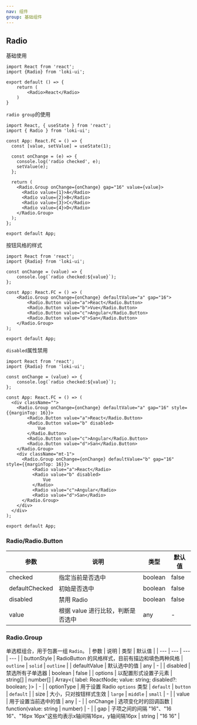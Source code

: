 ```yaml
---
nav: 组件
group: 基础组件
---
```


## Radio
基础使用
```tsx
import React from 'react';
import {Radio} from 'loki-ui';

export default () => {
    return (
        <Radio>React</Radio>
    )
}
```
`radio group`的使用
```tsx
import React, { useState } from 'react';
import { Radio } from 'loki-ui';

const App: React.FC = () => {
  const [value, setValue] = useState(1);

  const onChange = (e) => {
    console.log('radio checked', e);
    setValue(e);
  };

  return (
    <Radio.Group onChange={onChange} gap="16" value={value}>
      <Radio value={1}>A</Radio>
      <Radio value={2}>B</Radio>
      <Radio value={3}>C</Radio>
      <Radio value={4}>D</Radio>
    </Radio.Group>
  );
};

export default App;
```
按钮风格的样式
```tsx
import React from 'react';
import {Radio} from 'loki-ui';

const onChange = (value) => {
    console.log(`radio checked:${value}`);
};

const App: React.FC = () => (
    <Radio.Group onChange={onChange} defaultValue="a" gap="16">
        <Radio.Button value="a">React</Radio.Button>
        <Radio.Button value="b">Vue</Radio.Button>
        <Radio.Button value="c">Angular</Radio.Button>
        <Radio.Button value="d">San</Radio.Button>
    </Radio.Group>
);

export default App;
```
`disabled`属性禁用
```tsx
import React from 'react';
import {Radio} from 'loki-ui';

const onChange = (value) => {
    console.log(`radio checked:${value}`);
};

const App: React.FC = () => (
  <div className="">
    <Radio.Group onChange={onChange} defaultValue="a" gap="16" style={{marginTop: 16}}>
        <Radio.Button value="a">React</Radio.Button>
        <Radio.Button value="b" disabled>
            Vue
        </Radio.Button>
        <Radio.Button value="c">Angular</Radio.Button>
        <Radio.Button value="d">San</Radio.Button>
    </Radio.Group>
    <div className="mt-1">
      <Radio.Group onChange={onChange} defaultValue="b" gap="16" style={{marginTop: 16}}>
          <Radio value="a">React</Radio>
          <Radio value="b" disabled>
              Vue
          </Radio>
          <Radio value="c">Angular</Radio>
          <Radio value="d">San</Radio>
      </Radio.Group>
    </div>
  </div>
);

export default App;
```
### Radio/Radio.Button

| 参数 | 说明 | 类型 | 默认值 |
| --- | --- | --- | --- |
| checked | 指定当前是否选中 | boolean | false |
| defaultChecked | 初始是否选中 | boolean | false |
| disabled | 禁用 Radio | boolean | false |
| value | 根据 value 进行比较，判断是否选中 | any | - |

### Radio.Group

单选框组合，用于包裹一组 `Radio`。
| 参数 | 说明 | 类型 | 默认值 |
| --- | --- | --- | --- |
| buttonStyle | RadioButton 的风格样式，目前有描边和填色两种风格 | `outline` \| `solid` | `outline` |
| defaultValue | 默认选中的值 | any | - |
| disabled | 禁选所有子单选器 | boolean | false |
| options | 以配置形式设置子元素 | string\[] \| number\[] \| Array&lt;{ label: ReactNode; value: string; disabled?: boolean; }> | - |
| optionType | 用于设置 Radio `options` 类型 | `default` \| `button` | `default` |
| size | 大小，只对按钮样式生效 | `large` \| `middle` \| `small` | - |
| value | 用于设置当前选中的值 | any | - |
| onChange | 选项变化时的回调函数 | function(value: string \| number) | - |
| gap | 子项之间的间隔 "16"、"16 16"、"16px 16px"这些均表示x轴间隔16px，y轴间隔16px | string | "16 16" |